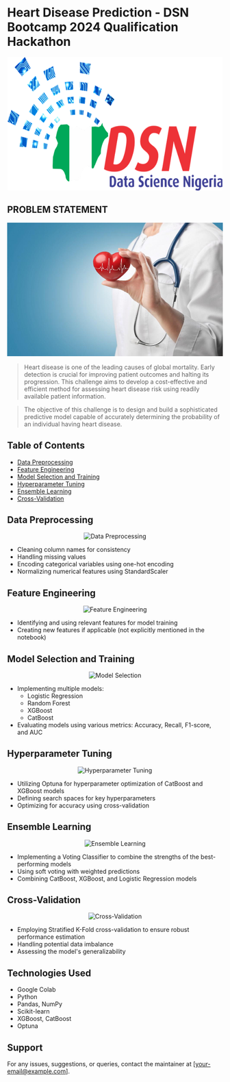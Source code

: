 # Heart Disease Prediction - DSN Bootcamp 2024 Qualification Hackathon
<p align="center">
<img src="images/DSN-Data-Science-Nigeria-Logo.png" alt="Heart Disease" height=312 width=820/>
</p>


## PROBLEM STATEMENT
<p align="center">
<img src="images/heart disease.jpg" alt="Heart Disease" height=312 width=820/>
</p>

> Heart disease is one of the leading causes of global mortality. Early detection is crucial for improving patient outcomes and halting its progression. This challenge aims to develop a cost-effective and efficient method for assessing heart disease risk using readily available patient information.

> The objective of this challenge is to design and build a sophisticated predictive model capable of accurately determining the probability of an individual having heart disease.

## Table of Contents

- [Data Preprocessing](#data-preprocessing)
- [Feature Engineering](#feature-engineering)
- [Model Selection and Training](#model-selection-and-training)
- [Hyperparameter Tuning](#hyperparameter-tuning)
- [Ensemble Learning](#ensemble-learning)
- [Cross-Validation](#cross-validation)

## Data Preprocessing

<p align="center">
<img src="images/data_preprocessing.png" alt="Data Preprocessing" height=150 width=820/>
</p>

- Cleaning column names for consistency
- Handling missing values
- Encoding categorical variables using one-hot encoding
- Normalizing numerical features using StandardScaler

## Feature Engineering

<p align="center">
<img src="images/feature_engineering.png" alt="Feature Engineering" height=150 width=820/>
</p>

- Identifying and using relevant features for model training
- Creating new features if applicable (not explicitly mentioned in the notebook)

## Model Selection and Training

<p align="center">
<img src="images/model_selection.png" alt="Model Selection" height=150 width=820/>
</p>

- Implementing multiple models:
  - Logistic Regression
  - Random Forest
  - XGBoost
  - CatBoost
- Evaluating models using various metrics: Accuracy, Recall, F1-score, and AUC

## Hyperparameter Tuning

<p align="center">
<img src="images/hyperparameter_tuning.png" alt="Hyperparameter Tuning" height=150 width=820/>
</p>

- Utilizing Optuna for hyperparameter optimization of CatBoost and XGBoost models
- Defining search spaces for key hyperparameters
- Optimizing for accuracy using cross-validation

## Ensemble Learning

<p align="center">
<img src="images/ensemble_learning.png" alt="Ensemble Learning" height=150 width=820/>
</p>

- Implementing a Voting Classifier to combine the strengths of the best-performing models
- Using soft voting with weighted predictions
- Combining CatBoost, XGBoost, and Logistic Regression models

## Cross-Validation

<p align="center">
<img src="images/cross_validation.png" alt="Cross-Validation" height=150 width=820/>
</p>

- Employing Stratified K-Fold cross-validation to ensure robust performance estimation
- Handling potential data imbalance
- Assessing the model's generalizability

## Technologies Used

- Google Colab
- Python
- Pandas, NumPy
- Scikit-learn
- XGBoost, CatBoost
- Optuna

## Support

For any issues, suggestions, or queries, contact the maintainer at [your-email@example.com].
